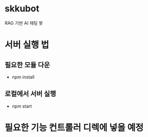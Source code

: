 # skkubot
RAG 기반 AI 채팅 봇

# 서버 실행 법

## 필요한 모듈 다운
- npm install

## 로컬에서 서버 실행
- npm start

# 필요한 기능 컨트롤러 디렉에 넣을 예정